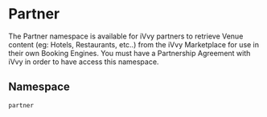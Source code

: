 # Partner

The Partner namespace is available for iVvy partners to retrieve Venue content \(eg: Hotels, Restaurants, etc..\) from the iVvy Marketplace for use in their own Booking Engines. You must have a Partnership Agreement with iVvy in order to have access this namespace.

## Namespace

```text
partner
```

